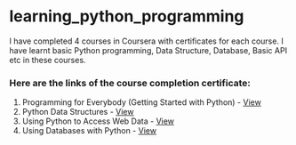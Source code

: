# learning_python_programming
I have completed 4 courses in Coursera with certificates for each course. I have learnt basic Python programming, Data Structure, Database, Basic API etc in these courses.


<h3>Here are the links of the course completion certificate:</h3>
<ol>
  <li>Programming for Everybody (Getting Started with Python) - <a href="https://coursera.org/share/a671580c949fceced97b773e26ed41d1" target="_blank">View</a></li>
  <li>Python Data Structures - <a href="https://coursera.org/share/0dd25647d6b1f2fc4bb714117214c96a" target="_blank">View</a></li>
  <li>Using Python to Access Web Data - <a href="https://coursera.org/share/bda801b6db32f13c8573fd28a963c96e" target="_blank">View</a></li>
  <li>Using Databases with Python - <a href="https://coursera.org/share/aee8d83ed3caea398d2e8dd4a8b2df92" target="_blank">View</a></li>
</ol> 
